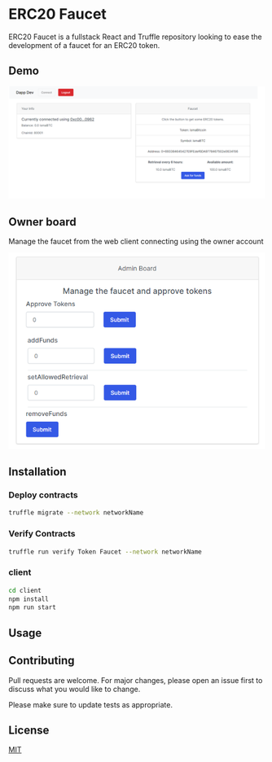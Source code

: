 # ERC20 Faucet

ERC20 Faucet is a fullstack React and Truffle repository looking to ease the development of a faucet for an ERC20 token.

## Demo

![Demo](https://raw.githubusercontent.com/ismaventuras/ERC20-Faucet/main/docs/images/main.png)

## Owner board

Manage the faucet from the web client connecting using the owner account

![Demo](https://raw.githubusercontent.com/ismaventuras/ERC20-Faucet/main/docs/images/ownerboard.png)

## Installation

### Deploy contracts

```bash
truffle migrate --network networkName
```

### Verify Contracts

```bash
truffle run verify Token Faucet --network networkName
```

### client

```bash
cd client
npm install
npm run start
```

## Usage

## Contributing
Pull requests are welcome. For major changes, please open an issue first to discuss what you would like to change.

Please make sure to update tests as appropriate.

## License
[MIT](https://choosealicense.com/licenses/mit/)